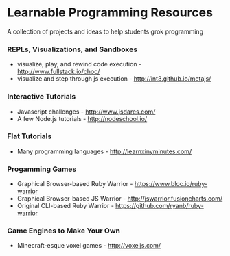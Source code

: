 # Learnable Programming Resources

A collection of projects and ideas to help students grok programming


### REPLs, Visualizations, and Sandboxes
* visualize, play, and rewind code execution - http://www.fullstack.io/choc/
* visualize and step through js execution - http://int3.github.io/metajs/

### Interactive Tutorials
* Javascript challenges - http://www.jsdares.com/
* A few Node.js tutorials - http://nodeschool.io/

### Flat Tutorials
* Many programming languages - http://learnxinyminutes.com/

### Progamming Games
* Graphical Browser-based Ruby Warrior - https://www.bloc.io/ruby-warrior
* Graphical Browser-based JS Warrior - http://jswarrior.fusioncharts.com/
* Original CLI-based Ruby Warrior - https://github.com/ryanb/ruby-warrior

### Game Engines to Make Your Own
* Minecraft-esque voxel games - http://voxeljs.com/

